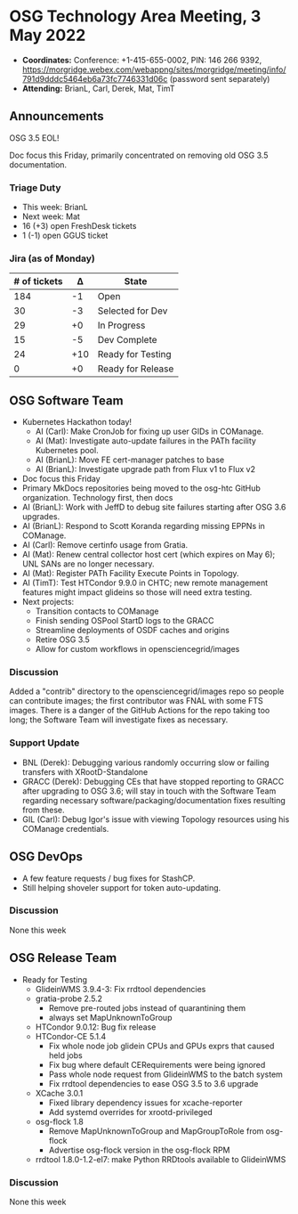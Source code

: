 # OSG Technology Area Meeting, 3 May 2022

-   **Coordinates:** Conference: +1-415-655-0002, PIN: 146 266 9392,
    <https://morgridge.webex.com/webappng/sites/morgridge/meeting/info/791d9dddc5464eb6a73fc7746331d06c> (password sent separately)
-   **Attending:** BrianL, Carl, Derek, Mat, TimT

## Announcements

OSG 3.5 EOL!

Doc focus this Friday, primarily concentrated on removing old OSG 3.5 documentation.

### Triage Duty

-   This week: BrianL
-   Next week: Mat
-   16 (+3) open FreshDesk tickets
-   1 (-1) open GGUS ticket

### Jira (as of Monday)

| # of tickets | &Delta; | State             |
|--------------|---------|-------------------|
| 184          | -1      | Open              |
| 30           | -3      | Selected for Dev  |
| 29           | +0      | In Progress       |
| 15           | -5      | Dev Complete      |
| 24           | +10     | Ready for Testing |
| 0            | +0      | Ready for Release |

## OSG Software Team

-   Kubernetes Hackathon today!
    -   AI (Carl): Make CronJob for fixing up user GIDs in COManage.
    -   AI (Mat): Investigate auto-update failures in the PATh facility Kubernetes pool.
    -   AI (BrianL): Move FE cert-manager patches to base
    -   AI (BrianL): Investigate upgrade path from Flux v1 to Flux v2
-   Doc focus this Friday
-   Primary MkDocs repositories being moved to the osg-htc GitHub organization.
    Technology first, then docs
-   AI (BrianL): Work with JeffD to debug site failures starting after OSG 3.6 upgrades.
-   AI (BrianL): Respond to Scott Koranda regarding missing EPPNs in COManage.
-   AI (Carl): Remove certinfo usage from Gratia.
-   AI (Mat): Renew central collector host cert (which expires on May 6); UNL SANs are no longer necessary.
-   AI (Mat): Register PATh Facility Execute Points in Topology.
-   AI (TimT): Test HTCondor 9.9.0 in CHTC; new remote management features might impact glideins so those will need extra testing.
-   Next projects:
    -   Transition contacts to COManage
    -   Finish sending OSPool StartD logs to the GRACC
    -   Streamline deployments of OSDF caches and origins
    -   Retire OSG 3.5
    -   Allow for custom workflows in opensciencegrid/images

### Discussion

Added a "contrib" directory to the opensciencegrid/images repo so people can contribute images;
the first contributor was FNAL with some FTS images.
There is a danger of the GitHub Actions for the repo taking too long; the Software Team will investigate fixes as necessary.

### Support Update

-   BNL (Derek): Debugging various randomly occurring slow or failing transfers with XRootD-Standalone 
-   GRACC (Derek): Debugging CEs that have stopped reporting to GRACC after upgrading to OSG 3.6;
    will stay in touch with the Software Team regarding necessary software/packaging/documentation fixes resulting from these.
-   GIL (Carl): Debug Igor's issue with viewing Topology resources using his COManage credentials.

## OSG DevOps

- A few feature requests / bug fixes for StashCP.
- Still helping shoveler support for token auto-updating.

### Discussion

None this week

## OSG Release Team

-   Ready for Testing
    -   GlideinWMS 3.9.4-3: Fix rrdtool dependencies
    -   gratia-probe 2.5.2
        -  Remove pre-routed jobs instead of quarantining them
        -   always set MapUnknownToGroup
    -   HTCondor 9.0.12: Bug fix release
    -   HTCondor-CE 5.1.4
        -   Fix whole node job glidein CPUs and GPUs exprs that caused held jobs
        -   Fix bug where default CERequirements were being ignored
        -   Pass whole node request from GlideinWMS to the batch system
        -   Fix rrdtool dependencies to ease OSG 3.5 to 3.6 upgrade
    -   XCache 3.0.1
        -   Fixed library dependency issues for xcache-reporter
        -   Add systemd overrides for xrootd-privileged
    -   osg-flock 1.8
        -   Remove MapUnknownToGroup and MapGroupToRole from osg-flock
        -   Advertise osg-flock version in the osg-flock RPM
    -   rrdtool 1.8.0-1.2-el7: make Python RRDtools available to GlideinWMS

### Discussion

None this week
